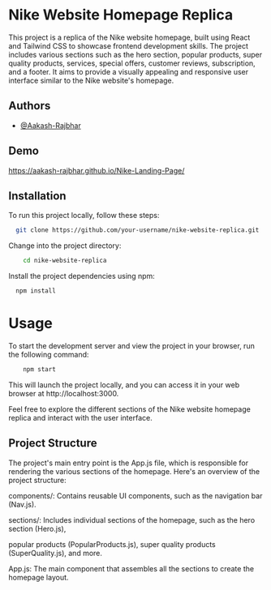 
# Nike Website Homepage Replica

This project is a replica of the Nike website homepage, built using React and Tailwind CSS to showcase frontend development skills. The project includes various sections such as the hero section, popular products, super quality products, services, special offers, customer reviews, subscription, and a footer. It aims to provide a visually appealing and responsive user interface similar to the Nike website's homepage.


## Authors

- [@Aakash-Rajbhar](https://www.github.com/aakash-rajbhar)


## Demo

https://aakash-rajbhar.github.io/Nike-Landing-Page/


## Installation

To run this project locally, follow these steps:

```bash
  git clone https://github.com/your-username/nike-website-replica.git


```
Change into the project directory:
```bash
    cd nike-website-replica


```

Install the project dependencies using npm:
```bash
  npm install


```

# Usage
To start the development server and view the project in your browser, run the following command:

```bash
    npm start
```

This will launch the project locally, and you can access it in your web browser at http://localhost:3000.

Feel free to explore the different sections of the Nike website homepage replica and interact with the user interface.
## Project Structure

The project's main entry point is the App.js file, which is responsible for rendering the various sections of the homepage. Here's an overview of the project structure:

components/: Contains reusable UI components, such as the navigation bar (Nav.js).

sections/: Includes individual sections of the homepage, such as the hero section (Hero.js),

 popular products (PopularProducts.js), super quality products (SuperQuality.js), and more.

App.js: The main component that assembles all the sections to create the homepage layout.

